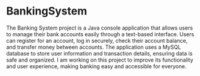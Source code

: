 # BankingSystem
The Banking System project is a Java console application that allows users to manage their bank accounts easily through a text-based interface. Users can register for an account, log in securely, check their account balance, and transfer money between accounts. The application uses a MySQL database to store user information and transaction details, ensuring data is safe and organized.
I am working on this project to improve its functionality and user experience, making banking easy and accessible for everyone.
